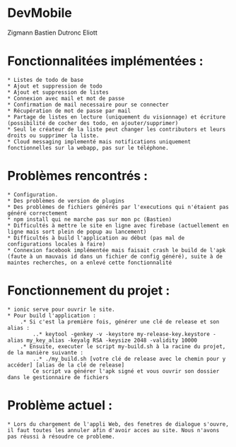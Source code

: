 # DevMobile

Zigmann Bastien
Dutronc Eliott

Fonctionnalitées implémentées :
===============================

	* Listes de todo de base
	* Ajout et suppression de todo
	* Ajout et suppression de listes
	* Connexion avec mail et mot de passe
	* Confirmation de mail necessaire pour se connecter
	* Récupération de mot de passe par mail
	* Partage de listes en lecture (uniquement du visionnage) et écriture (possibilité de cocher des todo, en ajouter/supprimer)
	* Seul le créateur de la liste peut changer les contributors et leurs droits ou supprimer la liste.
	* Cloud messaging implementé mais notifications uniquement fonctionnelles sur la webapp, pas sur le téléphone.

Problèmes rencontrés :
======================

 	* Configuration.
	* Des problèmes de version de plugins
	* Des problèmes de fichiers générés par l'executions qui n'étaient pas généré correctement
	* npm install qui ne marche pas sur mon pc (Bastien)
	* Difficultés à mettre le site en ligne avec firebase (actuellement en ligne mais sort plein de popup au lancement)
	* Difficultés à build l'application au début (pas mal de configurations locales à faire)
	* Connexion facebook implémentée mais faisait crash le build de l'apk (faute à un mauvais id dans un fichier de config généré), suite à de maintes recherches, on a enlevé cette fonctionnalité

Fonctionnement du projet :
==========================

	* ionic serve pour ouvrir le site.
	* Pour build l'application :
		.* Si c'est la première fois, générer une clé de release et son alias :
			..* keytool -genkey -v -keystore my-release-key.keystore -alias my_key_alias -keyalg RSA -keysize 2048 -validity 10000
		.* Ensuite, executer le script my-build.sh à la racine du projet, de la manière suivante :
			..* ./my_build.sh [votre clé de release avec le chemin pour y accéder] [alias de la clé de release]
		 	Ce script va générer l'apk signé et vous ouvrir son dossier dans le gestionnaire de fichiers

Problème actuel :
=================

	* Lors du chargement de l'appli Web, des fenetres de dialogue s'ouvre, il faut toutes les annuler afin d'avoir acces au site. Nous n'avons pas réussi à résoudre ce probleme.
